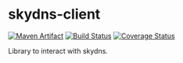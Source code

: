 # skydns-client 

[![Maven Artifact](https://img.shields.io/maven-central/v/net.anshulverma.skydns/skydns-client.svg)](http://search.maven.org/#artifactdetails%7Cnet.anshulverma.skydns%7Cskydns-client%7C0.0.2%7Cjar)
[![Build Status](https://travis-ci.org/anshulverma/skydns-client.svg?branch=master)](https://travis-ci.org/anshulverma/skydns-client)
[![Coverage Status](https://coveralls.io/repos/anshulverma/skydns-client/badge.svg?branch=master&service=github)](https://coveralls.io/github/anshulverma/skydns-client?branch=master)

Library to interact with skydns.
